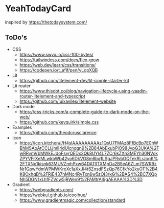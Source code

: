 # YeahTodayCard

inspired by https://thetodaysystem.com/

## ToDo's

- CSS
  - https://www.swyx.io/css-100-bytes/
  - https://tailwindcss.com/docs/flex-grow
  - https://web.dev/learn/css/transitions/
  - https://codepen.io/t_afif/pen/yLopXQB
- Lit
  - https://github.com/litelement-dev/lit-simple-starter-kit
- Lit router
  - https://www.thisdot.co/blog/navigation-lifecycle-using-vaadin-router-litelement-and-typescript
  - https://github.com/luixaviles/litelement-website
- Dark mode
  - https://css-tricks.com/a-complete-guide-to-dark-mode-on-the-web/
  - https://github.com/kevquirk/simple.css
- Examples
  - https://github.com/theodorusclarence
- Icon
  - https://icon.kitchen/i/H4sIAAAAAAAAAz1QsU7FMAz8FfBcBp7E0hWBhMSAoAtCCLlJmli4dUlcnqqn9%2B84AbEkubPjO98JvpG3UKA%2FwRRvmVbMWkEJdoFsyrQEDx2Qk8UYl4L7ZCr6kZXh3MEYh30NVokZPYVFrXeMLwkbWb42yo6DkVO8m6bg1LSgJPRybOQTek9LrJoqK%2FTXNx1kisnk63MUVZmhPxw64DA11lTXMpDa2B5eA6ZLm7SWR9zNr1GpwYdmWPMWKroXc1aXxJl4t6ZnsdFSzQp76CfkYo2kyOT%2B4K8OxhqB%2FRjE437hMNc4RvTxn6w5zOI3rkG%2BAS4%2BC7XQpNh5DGN1xLhfFZVcw5jRWen9%2FAMtrAI9gAEAAA%3D%3D
- Gradient
  - https://webgradients.com/
  - https://webkul.github.io/coolhue/
  - https://www.gradientmagic.com/collection/standard
